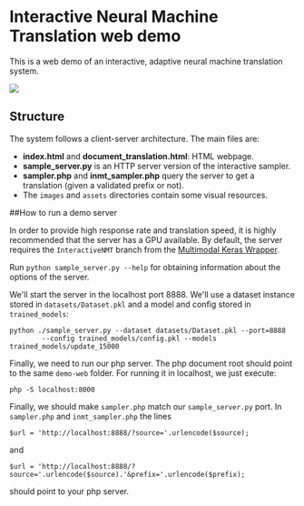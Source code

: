 # Interactive Neural Machine Translation web demo

This is a web demo of an interactive, adaptive neural machine translation system.

![](https://github.com/lvapeab/nmt-keras/blob/master/demo-web/images/demo-system.gif)

## Structure

The system follows a client-server architecture. The main files are:

- **index.html** and **document_translation.html**: HTML webpage. 
- **sample_server.py** is an HTTP server version of the interactive sampler.
- **sampler.php** and **inmt_sampler.php** query the server to get a translation (given a validated prefix or not).
- The `images` and `assets` directories contain some visual resources. 

##How to run a demo server

In order to provide high response rate and translation speed, it is highly recommended that the server has a GPU available.
By default, the server requires the `InteractiveNMT` branch from the [Multimodal Keras Wrapper](https://github.com/lvapeab/staged_keras_wrapper/tree/Interactive_NMT).

Run ``python sample_server.py --help`` for obtaining information about the options of the server.

We'll start the server in the localhost port 8888. We'll use a dataset instance stored in `datasets/Dataset.pkl` and a 
model and config stored in `trained_models`:
```
python ./sample_server.py --dataset datasets/Dataset.pkl --port=8888  
        --config trained_models/config.pkl --models trained_models/update_15000
```

Finally, we need to run our php server. The php document root should point to the same `demo-web` folder. For running it in localhost, we just execute:
```
php -S localhost:8000
```

Finally, we should make `sampler.php` match our `sample_server.py` port. In `sampler.php` and `inmt_sampler.php`
the lines 
```
$url = 'http://localhost:8888/?source='.urlencode($source);
```
and
```
$url = 'http://localhost:8888/?source='.urlencode($source).'&prefix='.urlencode($prefix);
```
should point to your php server.
